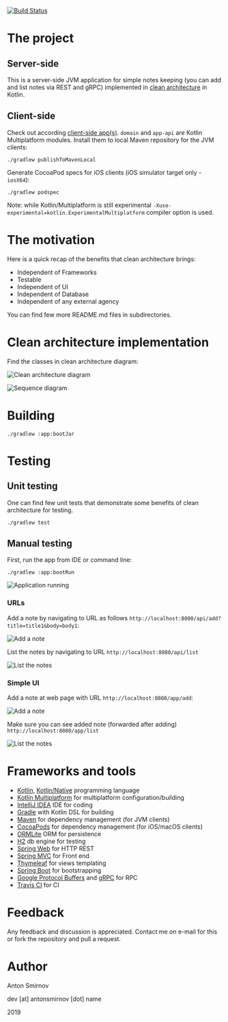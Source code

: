 [![Build Status](https://travis-ci.org/4ntoine/NotesServerApp.svg?branch=master)](https://travis-ci.org/4ntoine/NotesServerApp)

# The project

## Server-side

This is a server-side JVM application for simple notes keeping (you can add and list notes via REST and gRPC) implemented in [clean architecture](https://blog.cleancoder.com/uncle-bob/2012/08/13/the-clean-architecture.html) in Kotlin.

## Client-side

Check out according [client-side app(s)](https://github.com/4ntoine/NotesClientApp).
`domain` and `app-api` are Kotlin Multiplatform modules.
Install them to local Maven repository for the JVM clients:

    ./gradlew publishToMavenLocal

Generate CocoaPod specs for iOS clients (iOS simulator target only - `iosX64`):

    ./gradlew podspec
    
Note: while Kotlin/Multiplatform is still experimental
`-Xuse-experimental=kotlin.ExperimentalMultiplatform` compiler option is used.    

# The motivation

Here is a quick recap of the benefits that clean architecture brings:

* Independent of Frameworks
* Testable
* Independent of UI
* Independent of Database
* Independent of any external agency

You can find few more README.md files in subdirectories.

# Clean architecture implementation

Find the classes in clean architecture diagram:

![Clean architecture diagram](images/arch/my_clean_arch.png?raw=true)

![Sequence diagram](images/arch/sequence.png?raw=true)

# Building

	./gradlew :app:bootJar

# Testing

## Unit testing

One can find few unit tests that demonstrate some benefits of clean architecture for testing.

	./gradlew test

## Manual testing

First, run the app from IDE or command line:

	./gradlew :app:bootRun

![Application running](images/app/running.png?raw=true)

### URLs

Add a note by navigating to URL as follows `http://localhost:8080/api/add?title=title1&body=body1`:

![Add a note](images/app/add_note.png?raw=true)

List the notes by navigating to URL `http://localhost:8080/api/list`

![List the notes](images/app/list_notes.png?raw=true)

### Simple UI

Add a note at web page with URL `http://localhost:8080/app/add`:

![Add a note](images/app/add_note_ui.png?raw=true)

Make sure you can see added note (forwarded after adding) `http://localhost:8080/app/list`

![List the notes](images/app/list_notes_ui.png?raw=true)

# Frameworks and tools

* [Kotlin](https://kotlinlang.org/), [Kotlin/Native](https://kotlinlang.org/docs/reference/native-overview.html) programming language
* [Kotlin Multiplatform](https://kotlinlang.org/docs/reference/multiplatform.html) for multiplatform configuration/building
* [IntelliJ IDEA](https://www.jetbrains.com/idea/) IDE for coding
* [Gradle](https://gradle.org/) with Kotlin DSL for building
* [Maven](https://maven.apache.org/) for dependency management (for JVM clients)
* [CocoaPods](https://cocoapods.org/) for dependency management (for iOS/macOS clients)
* [ORMLite](http://ormlite.com/) ORM for persistence
* [H2](https://www.h2database.com/html/main.html) db engine for testing
* [Spring Web](https://docs.spring.io/spring/docs/current/spring-framework-reference/web.html) for HTTP REST
* [Spring MVC](https://docs.spring.io/spring/docs/current/spring-framework-reference/web.html) for Front end
* [Thymeleaf](https://www.thymeleaf.org/) for views templating
* [Spring Boot](https://spring.io/projects/spring-boot) for bootstrapping
* [Google Protocol Buffers](https://developers.google.com/protocol-buffers) and [gRPC](https://grpc.io/) for RPC
* [Travis CI](https://travis-ci.org/) for CI

# Feedback

Any feedback and discussion is appreciated.
Contact me on e-mail for this or fork the repository and pull a request.

# Author

Anton Smirnov

dev [at] antonsmirnov [dot] name

2019